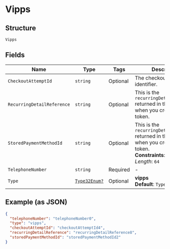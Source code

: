 
# Vipps

## Structure

`Vipps`

## Fields

| Name | Type | Tags | Description |
|  --- | --- | --- | --- |
| `CheckoutAttemptId` | `string` | Optional | The checkout attempt identifier. |
| `RecurringDetailReference` | `string` | Optional | This is the `recurringDetailReference` returned in the response when you created the token. |
| `StoredPaymentMethodId` | `string` | Optional | This is the `recurringDetailReference` returned in the response when you created the token.<br>**Constraints**: *Maximum Length*: `64` |
| `TelephoneNumber` | `string` | Required | - |
| `Type` | [`Type32Enum?`](../../doc/models/type-32-enum.md) | Optional | **vipps**<br>**Default**: `Type32Enum.vipps` |

## Example (as JSON)

```json
{
  "telephoneNumber": "telephoneNumber0",
  "type": "vipps",
  "checkoutAttemptId": "checkoutAttemptId4",
  "recurringDetailReference": "recurringDetailReference8",
  "storedPaymentMethodId": "storedPaymentMethodId2"
}
```

